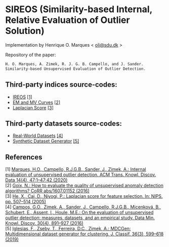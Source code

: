 # SIREOS (Similarity-based Internal, Relative Evaluation of Outlier Solution)

Implementation by Henrique O. Marques < oli@sdu.dk >

Repository of the paper:
```latex
H. O. Marques, A. Zimek, R. J. G. B. Campello, and J. Sander.
Similarity-based Unsupervised Evaluation of Outlier Detection.
```
## Third-party indices source-codes:
- [IREOS](https://github.com/homarques/ireos-extension) [[1]](#references)<br>
- [EM and MV Curves](https://github.com/ngoix/EMMV_benchmarks) [[2]](#references)<br>
- [Laplacian Score](https://github.com/jundongl/scikit-feature) [[3]](#references)<br>

## Third-party datasets source-codes:
- [Real-World Datasets](https://www.dbs.ifi.lmu.de/research/outlier-evaluation/DAMI/) [[4]](#references)<br>
- [Synthetic Dataset Generator](https://github.com/CN-TU/mdcgenpy) [[5]](#references)<br>

## <a name="references">References</a>
[1] [Marques, H.O., Campello, R.J.G.B., Sander, J., Zimek, A.: Internal evaluation of unsupervised outlier detection. ACM Trans. Knowl. Discov. Data 14(4), 47:1–47:42 (2020)](https://doi.org/10.1145/3394053)<br>
[2] [Goix, N.: How to evaluate the quality of unsupervised anomaly detection algorithms? CoRR abs/1607.01152 (2016)](https://doi.org/10.48550/arXiv.1607.01152)<br>
[3] [He, X., Cai, D., Niyogi, P.: Laplacian score for feature selection. In: NIPS. pp. 507–514 (2005)](https://proceedings.neurips.cc/paper/2005/file/b5b03f06271f8917685d14cea7c6c50a-Paper.pdf)<br>
[4] [Campos, G.O., Zimek, A., Sander, J., Campello, R.J.G.B., Micenková, B., Schubert, E., Assent, I., Houle, M.E.: On the evaluation of unsupervised outlier detection: measures, datasets, and an empirical study. Data Min. Knowl. Discov. 30(4), 891–927 (2016)](https://doi.org/10.1007/s10618-015-0444-8)<br>
[5] [Iglesias, F., Zseby, T., Ferreira, D.C., Zimek, A.: MDCGen: Multidimensional dataset generator for clustering. J. Classif. 36(3), 599–618 (2019)](https://doi.org/10.1007/s00357-019-9312-3)<br>

